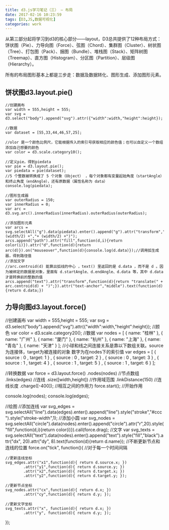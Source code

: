 ```yaml
---
title: d3.js学习笔记（三） — 布局
date: 2017-02-16 10:23:59
tags: [D3,JS,数据可视化]
categories: work
---
```


从第三部分起将学习到d3的核心部分——layout，D3总共提供了12种布局方式：
饼状图（Pie）、力导向图（Force）、弦图（Chord）、集群图（Cluster）、树状图（Tree）、打包图（Pack）、捆图（Bundle）、堆栈图（Stack）、矩阵树图（Treemap）、直方图（Histogram）、分区图（Partition）、层级图（Hierarchy）。

<!-- more -->

所有的布局图形基本上都是三步走：数据及数据转化、图形生成、添加图形元素。

## 饼状图d3.layout.pie()
```
//创建画布
var width = 555,height = 555;
var svg = d3.select("body").append("svg").attr({"width":width,"height":height});

//数据
var dataset = [55,33,44,46,57,25];

//olor 是一个颜色比例尺，它能根据传入的索引号获取相应的颜色值；也可以自定义一个数组添加自己想要的颜色
var color = d3.scale.category10();

//定义pie，得到piedata
var pie = d3.layout.pie();
var piedata = pie(dataset);
//5 个整数被转换成了 5 个对象（Object） ，每个对象都有变量起始角度（startAngle）和终止角度（endAngle），还有原数据（属性名称为 data）
console.log(piedata);

//图形生成器
var outerRadius = 150;
var innerRadius = 0;
var arc = d3.svg.arc().innerRadius(innerRadius).outerRadius(outerRadius);

//添加图形元素
var arcs = svg.selectAll("g").data(piedata).enter().append("g").attr("transform","translate("+ (width/2) +","+ (width/2) +")");
arcs.append("path").attr("fill",function(d,i){return color(i)}).attr("d",function(d){return arc(d)}).on("mouseover",function(d){console.log(d.data)});//调用弧生成器，得到路径值
//添加文字
//arc.centroid(d) 能算出弧线的中心 ，text() 里返回的是 d.data ，而不是 d 。因为被绑定的数据是对象，里面有 d.startAngle、d.endAngle、d.data 等，其中 d.data 才是转换前的整数的值
arcs.append("text").attr("transform",function(d){return "translate(" + arc.centroid(d) + ")";}).attr("text-anchor","middle").text(function(d){return d.data;})
```


## 力导向图d3.layout.force()
//创建画布
var width = 555,height = 555;
var svg = d3.select("body").append("svg").attr({"width":width,"height":height});
//颜色
var color = d3.scale.category20();
//数据
var nodes = [ { name: "桂林" }, { name: "广州" },
    { name: "厦门" }, { name: "杭州" },
    { name: "上海" }, { name: "青岛" },
    { name: "天津" } ];
//小球和线之间连接关系是靠以下数组关联。source为连接体，target为被连接的对象 数字为在nodes下的索引值
var edges = [ { source : 0 , target: 1 } , { source : 0 , target: 2 } ,
    { source : 0 , target: 3 } , { source : 1 , target: 4 } ,
    { source : 1 , target: 5 } , { source : 1 , target: 6 } ];

//转换数据
var force = d3.layout.force()
        .nodes(nodes)           //节点数组
        .links(edges)           //连线
        .size([width,height])   //作用域范围
        .linkDistance(150)      //连线长度
        .charge([-400]);        //相互之间的作用力
force.start();  //开始作用

console.log(nodes);
console.log(edges);

//绘图
//添加连线
var svg_edges = svg.selectAll("line").data(edges).enter().append("line").style("stroke","#ccc").style("stroke-width",1);
//添加小圆
var svg_nodes = svg.selectAll("circle").data(nodes).enter().append("circle").attr("r",20).style("fill",function(d,i){return color(i)}).call(force.drag);
//文字
var svg_texts = svg.selectAll("text").data(nodes).enter().append("text").style("fill","black").attr("dx", 20).attr("dy", 8).text(function(d){return d.name});
//不断更新节点和连线的位置
force.on("tick", function(){	//对于每一个时间间隔

    //更新连线坐标
    svg_edges.attr("x1",function(d){ return d.source.x; })
            .attr("y1",function(d){ return d.source.y; })
            .attr("x2",function(d){ return d.target.x; })
            .attr("y2",function(d){ return d.target.y; });

    //更新节点坐标
    svg_nodes.attr("cx",function(d){ return d.x; })
            .attr("cy",function(d){ return d.y; });

    //更新文字坐标
    svg_texts.attr("x", function(d){ return d.x; })
            .attr("y", function(d){ return d.y; });
});
